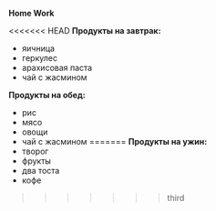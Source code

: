 
**Home Work**

<<<<<<< HEAD
**Продукты на завтрак:**
 * яичница
 * геркулес
 * арахисовая паста
 * чай с жасмином
   
**Продукты на обед:**
* рис
* мясо
* овощи
* чай с жасмином
=======
**Продукты на ужин:**
* творог
* фрукты
* два тоста
* кофе
>>>>>>> third
